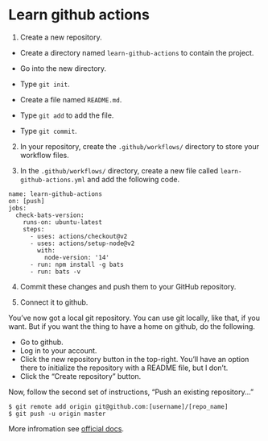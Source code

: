 # Learn github actions

1. Create a new repository.

- Create a directory named `learn-github-actions` to contain the project.

- Go into the new directory.

- Type `git init`.

- Create a file named `README.md`.

- Type `git add` to add the file.

- Type `git commit`.

2. In your repository, create the `.github/workflows/` directory to store your workflow files.

3. In the `.github/workflows/` directory, create a new file called `learn-github-actions.yml` and add the following code.

```
name: learn-github-actions
on: [push]
jobs:
  check-bats-version:
    runs-on: ubuntu-latest
    steps:
      - uses: actions/checkout@v2
      - uses: actions/setup-node@v2
        with:
          node-version: '14'
      - run: npm install -g bats
      - run: bats -v
```

4. Commit these changes and push them to your GitHub repository.

5. Connect it to github.

You’ve now got a local git repository. You can use git locally, like that, if you want. But if you want the thing to have a home on github, do the following.

- Go to github.
- Log in to your account.
- Click the new repository button in the top-right. You’ll have an option there to initialize the repository with a README file, but I don’t.
- Click the “Create repository” button.

Now, follow the second set of instructions, “Push an existing repository...”
```
$ git remote add origin git@github.com:[username]/[repo_name]
$ git push -u origin master
```

More infromation see [official docs](https://docs.github.com/en/actions/learn-github-actions).